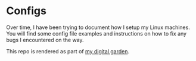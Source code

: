# Configs

Over time, I have been trying to document how I setup my Linux machines.
You will find some config file examples and instructions on how to fix any bugs
I encountered on the way.

This repo is rendered as part of [my digital garden].

[my digital garden]: https://ggirelli.info/dg/first_setup/
